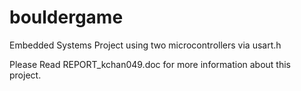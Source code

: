 # bouldergame
Embedded Systems Project using two microcontrollers via usart.h 

Please Read REPORT_kchan049.doc for more information about this project.
